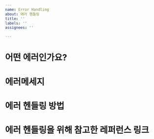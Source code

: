 ```yaml
---
name: Error Handling
about: 에러 헨들링
title: ''
labels: ''
assignees: ''

---
```


# 어떤 에러인가요?


# 에러메세지


# 에러 헨들링 방법


# 에러 헨들링을 위해 참고한 레퍼런스 링크
